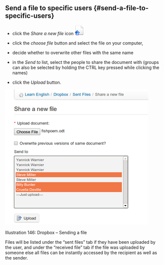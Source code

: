 ## Send a file to specific users {#send-a-file-to-specific-users}

*   click the _Share a new file_ icon ![](../assets/graphics271.png)

*   click the _choose file_ button and select the file on your computer,

*   decide whether to overwrite other files with the same name

*   in the _Send to_ list, select the people to share the document with (groups can also be selected by holding the CTRL key pressed while clicking the names)

*   click the _Upload_ button.

![](../assets/images203.png)

Illustration 146: Dropbox – Sending a file

Files will be listed under the “sent files” tab if they have been uploaded by the user, and under the “received file” tab if the file was uploaded by someone else all files can be instantly accessed by the recipient as well as the sender.